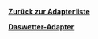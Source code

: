 [**Zurück zur Adapterliste**](/adapterref/adapterliste.md)

[**Daswetter-Adapter**](/adapterref/docs/iobroker.daswetter/de/README.md)